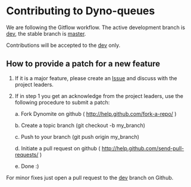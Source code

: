 # Contributing to Dyno-queues

We are following the Gitflow workflow. The active development branch is [dev](https://github.com/Netflix/dyno-queues/tree/dev), the stable branch is [master](https://github.com/Netflix/dyno-queues/tree/master).

Contributions will be accepted to the [dev](https://github.com/Netflix/dyno-queues/tree/dev) only.

## How to provide a patch for a new feature

1. If it is a major feature, please create an [Issue]( https://github.com/Netflix/dyno-queues/issues ) and discuss with the project leaders. 

2. If in step 1 you get an acknowledge from the project leaders, use the
   following procedure to submit a patch:

    a. Fork Dynomite on github ( http://help.github.com/fork-a-repo/ )

    b. Create a topic branch (git checkout -b my_branch)

    c. Push to your branch (git push origin my_branch)

    d. Initiate a pull request on github ( http://help.github.com/send-pull-requests/ )

    e. Done :)

For minor fixes just open a pull request to the [dev]( https://github.com/Netflix/dyno-queues/tree/dev ) branch on Github.
